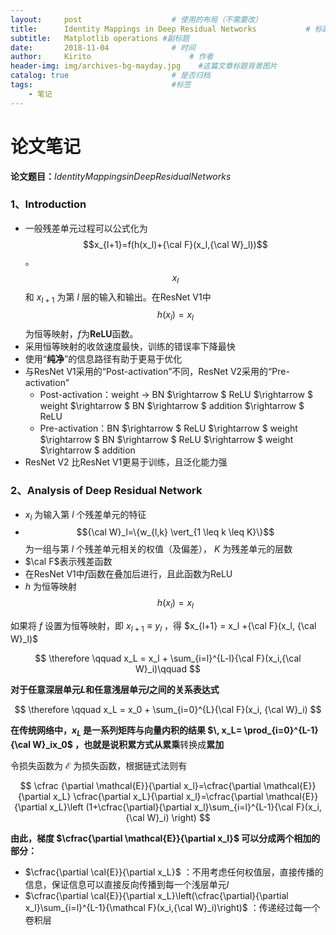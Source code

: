 ```yaml
---
layout:     post                    # 使用的布局（不需要改）
title:      Identity Mappings in Deep Residual Networks           # 标题 
subtitle:   Matplotlib operations #副标题
date:       2018-11-04              # 时间
author:     Kirito                      # 作者
header-img: img/archives-bg-mayday.jpg    #这篇文章标题背景图片
catalog: true                       # 是否归档
tags:                               #标签
    - 笔记
---
```




# 论文笔记

**论文题目：**$Identity Mappings in Deep Residual Networks$

### 1、Introduction

- 一般残差单元过程可以公式化为 $$x_{l+1}=f(h(x_l)+{\cal F}(x_l,{\cal W}_l))$$ 。 $$x_l$$ 和 $x_{l+1}$ 为第 $l$ 层的输入和输出。在ResNet V1中 $$h(x_l)=x_l$$ 为恒等映射，$f$为**ReLU**函数。
- 采用恒等映射的收敛速度最快，训练的错误率下降最快
- 使用“**纯净**”的信息路径有助于更易于优化
- 与ResNet V1采用的“Post-activation”不同，ResNet V2采用的“Pre-activation”
  - Post-activation：weight $\rightarrow$ BN $\rightarrow $ ReLU $\rightarrow $ weight $\rightarrow $ BN $\rightarrow $ addition $\rightarrow $ ReLU
  - Pre-activation：BN $\rightarrow $ ReLU $\rightarrow $ weight $\rightarrow $ BN $\rightarrow $ ReLU $\rightarrow $ weight $\rightarrow $ addition
- ResNet V2 比ResNet V1更易于训练，且泛化能力强

### 2、Analysis of Deep Residual Network

- $x_l$ 为输入第 $l$ 个残差单元的特征
- $${\cal W}_l=\{w_{l,k} \vert_{1 \leq k \leq K}\}$$ 为一组与第 $l$ 个残差单元相关的权值（及偏差）， $K$ 为残差单元的层数
- $\cal F$表示残差函数
- 在ResNet V1中$f$函数在叠加后进行，且此函数为ReLU
- $h$ 为恒等映射 $$h(x_l)=x_l$$

如果将 $f$ 设置为恒等映射，即 $x_{l+1}\equiv y_l$ ，得 $x_{l+1} = x_l +{\cal F}(x_l, {\cal W}_l)$

$$
\therefore \qquad x_L = x_l + \sum_{i=l}^{L-l}{\cal F}(x_i,{\cal W}_i)\qquad 
$$

**对于任意深层单元$L$和任意浅层单元$l$之间的关系表达式**


$$
\therefore \qquad x_L = x_0 + \sum_{i=0}^{L}{\cal F}(x_i, {\cal W}_i)
$$

**在传统网络中，$x_L$ 是一系列矩阵与向量内积的结果 $\, x_L= \prod_{i=0}^{L-1}{\cal W}_ix_0$ **，也就是说积累方式从**累乘**转换成**累加**

令损失函数为 $\mathcal{E}$ 为损失函数，根据链式法则有


$$
\cfrac {\partial \mathcal{E}}{\partial x_l}=\cfrac{\partial \mathcal{E}}{\partial x_L} \cfrac{\partial x_L}{\partial x_l}=\cfrac{\partial \mathcal{E}}{\partial x_L}\left (1+\cfrac{\partial}{\partial x_l}\sum_{i=l}^{L-1}{\cal F}(x_i,{\cal W}_i) \right)
$$

**由此，梯度 $\cfrac{\partial \mathcal{E}}{\partial x_l}$ 可以分成两个相加的部分：**

- $\cfrac{\partial \cal{E}}{\partial x_L}$ ：不用考虑任何权值层，直接传播的信息，保证信息可以直接反向传播到每一个浅层单元$l$
- $\cfrac{\partial \cal{E}}{\partial x_L}\left(\cfrac{\partial}{\partial x_l}\sum_{i=l}^{L-1}{\mathcal F}(x_i,{\cal W}_i)\right)$ ：传递经过每一个卷积层























<html>

<head>
<title>MathJax TeX Test Page</title>
<script type="text/x-mathjax-config">
  MathJax.Hub.Config({tex2jax: {inlineMath: [['$','$'], ['\\(','\\)']]}});
</script>
<script type="text/javascript" async src="https://cdn.mathjax.org/mathjax/latest/MathJax.js?config=TeX-AMS_CHTML">
</script>
</head>
<body>